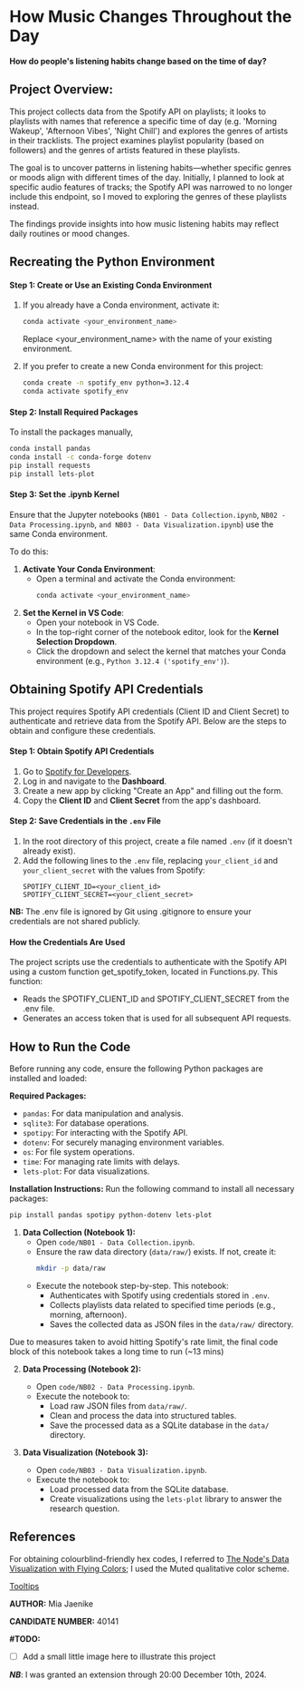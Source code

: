 # How Music Changes Throughout the Day
**How do people's listening habits change based on the time of day?**

## **Project Overview:**
This project collects data from the Spotify API on playlists; it looks to playlists with names that reference a specific time of day (e.g. 'Morning Wakeup', 'Afternoon Vibes', 'Night Chill') and explores the genres of artists in their tracklists. The project examines playlist popularity (based on followers) and the genres of artists featured in these playlists.

The goal is to uncover patterns in listening habits—whether specific genres or moods align with different times of the day. Initially, I planned to look at specific audio features of tracks; the Spotify API was narrowed to no longer include this endpoint, so I moved to exploring the genres of these playlists instead.

The findings provide insights into how music listening habits may reflect daily routines or mood changes.

## **Recreating the Python Environment**
#### Step 1: Create or Use an Existing Conda Environment
1. If you already have a Conda environment, activate it:
   ```bash
   conda activate <your_environment_name>
   ```

   Replace <your_environment_name> with the name of your existing environment.

2. If you prefer to create a new Conda environment for this project:
    ```bash
    conda create -n spotify_env python=3.12.4
    conda activate spotify_env
    ```

#### Step 2: Install Required Packages
To install the packages manually,
```bash
conda install pandas
conda install -c conda-forge dotenv
pip install requests
pip install lets-plot
```

#### Step 3: Set the .ipynb Kernel
Ensure that the Jupyter notebooks (`NB01 - Data Collection.ipynb`, `NB02 - Data Processing.ipynb`, `and NB03 - Data Visualization.ipynb`) use the same Conda environment. 

To do this:
1. **Activate Your Conda Environment**:
   - Open a terminal and activate the Conda environment:
     ```bash
     conda activate <your_environment_name>
     ```
2. **Set the Kernel in VS Code**:
   - Open your notebook in VS Code.
   - In the top-right corner of the notebook editor, look for the **Kernel Selection Dropdown**.
   - Click the dropdown and select the kernel that matches your Conda environment (e.g., `Python 3.12.4 ('spotify_env')`).

## **Obtaining Spotify API Credentials**
This project requires Spotify API credentials (Client ID and Client Secret) to authenticate and retrieve data from the Spotify API. Below are the steps to obtain and configure these credentials.

#### Step 1: Obtain Spotify API Credentials
1. Go to [Spotify for Developers](https://developer.spotify.com).
2. Log in and navigate to the **Dashboard**.
3. Create a new app by clicking "Create an App" and filling out the form.
4. Copy the **Client ID** and **Client Secret** from the app's dashboard.

#### Step 2: Save Credentials in the `.env` File
1. In the root directory of this project, create a file named `.env` (if it doesn't already exist).
2. Add the following lines to the `.env` file, replacing `your_client_id` and `your_client_secret` with the values from Spotify:
   ```plaintext
   SPOTIFY_CLIENT_ID=<your_client_id>
   SPOTIFY_CLIENT_SECRET=<your_client_secret>
   ```

**NB:** The .env file is ignored by Git using .gitignore to ensure your credentials are not shared publicly.

#### How the Credentials Are Used
The project scripts use the credentials to authenticate with the Spotify API using a custom function get_spotify_token, located in Functions.py. This function:
- Reads the SPOTIFY_CLIENT_ID and SPOTIFY_CLIENT_SECRET from the .env file.
- Generates an access token that is used for all subsequent API requests.

## **How to Run the Code**
Before running any code, ensure the following Python packages are installed and loaded:

**Required Packages:**
- `pandas`: For data manipulation and analysis.
- `sqlite3`: For database operations.
- `spotipy`: For interacting with the Spotify API.
- `dotenv`: For securely managing environment variables.
- `os`: For file system operations.
- `time`: For managing rate limits with delays.
- `lets-plot`: For data visualizations.

**Installation Instructions:**
Run the following command to install all necessary packages:
```bash
pip install pandas spotipy python-dotenv lets-plot
```

1. **Data Collection (Notebook 1):**
   - Open `code/NB01 - Data Collection.ipynb`.
   - Ensure the raw data directory (`data/raw/`) exists. If not, create it:
     ```bash
     mkdir -p data/raw
     ```
   - Execute the notebook step-by-step. This notebook:
     - Authenticates with Spotify using credentials stored in `.env`.
     - Collects playlists data related to specified time periods (e.g., morning, afternoon).
     - Saves the collected data as JSON files in the `data/raw/` directory.

Due to measures taken to avoid hitting Spotify's rate limit, the final code block of this notebook takes a long time to run (~13 mins)

2. **Data Processing (Notebook 2):**
   - Open `code/NB02 - Data Processing.ipynb`.
   - Execute the notebook to:
     - Load raw JSON files from `data/raw/`.
     - Clean and process the data into structured tables.
     - Save the processed data as a SQLite database in the `data/` directory.

3. **Data Visualization (Notebook 3):**
   - Open `code/NB03 - Data Visualization.ipynb`.
   - Execute the notebook to:
     - Load processed data from the SQLite database.
     - Create visualizations using the `lets-plot` library to answer the research question.

## **References**
For obtaining colourblind-friendly hex codes, I referred to [The Node's Data Visualization with Flying Colors](https://thenode.biologists.com/data-visualization-with-flying-colors/research/); I used the Muted qualitative color scheme.

[Tooltips](https://lets-plot.org/python/pages/tooltips.html)

**AUTHOR:** Mia Jaenike

**CANDIDATE NUMBER:** 40141

**\#TODO:**

- [ ] Add a small little image here to illustrate this project

***NB***: I was granted an extension through 20:00 December 10th, 2024.
